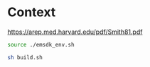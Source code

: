 # Context
https://arep.med.harvard.edu/pdf/Smith81.pdf

```bash
source ./emsdk_env.sh
```

```bash
sh build.sh
```
